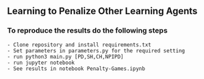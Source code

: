 ## Learning to Penalize Other Learning Agents


### To reproduce the results do the following steps
    - Clone repository and install requirements.txt
    - Set parameters in parameters.py for the required setting
    - run python3 main.py [PD,SH,CH,NPIPD]
    - run jupyter notebook 
    - See results in notebook Penalty-Games.ipynb